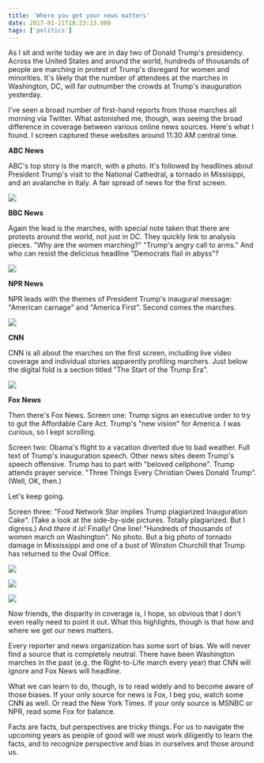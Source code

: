 ```yaml
---
title: 'Where you get your news matters'
date: 2017-01-21T18:23:13.000
tags: ['politics']
---
```


As I sit and write today we are in day two of Donald Trump's presidency. Across the United States and around the world, hundreds of thousands of people are marching in protest of Trump's disregard for women and minorities. It's likely that the number of attendees at the marches in Washington, DC, will far outnumber the crowds at Trump's inauguration yesterday.

I've seen a broad number of first-hand reports from those marches all morning via Twitter. What astonished me, though, was seeing the broad difference in coverage between various online news sources. Here's what I found. I screen captured these websites around 11:30 AM central time.

**ABC News**

ABC's top story is the march, with a photo. It's followed by headlines about President Trump's visit to the National Cathedral, a tornado in Missisippi, and an avalanche in Italy. A fair spread of news for the first screen.

![](/images/2017/abc-news.png)

**BBC News**

Again the lead is the marches, with special note taken that there are protests around the world, not just in DC. They quickly link to analysis pieces. "Why are the women marching?" "Trump's angry call to arms." And who can resist the delicious headline "Democrats flail in abyss"?

![](/images/2017/bbc-news.png)

**NPR News**

NPR leads with the themes of President Trump's inaugural message: "American carnage" and "America First". Second comes the marches.

![](/images/2017/npr-news.png)

**CNN**

CNN is all about the marches on the first screen, including live video coverage and individual stories apparently profiling marchers. Just below the digital fold is a section titled "The Start of the Trump Era".

![](/images/2017/cnn-news.png)

**Fox News**

Then there's Fox News. Screen one: Trump signs an executive order to try to gut the Affordable Care Act. Trump's "new vision" for America. I was curious, so I kept scrolling.

Screen two: Obama's flight to a vacation diverted due to bad weather. Full text of Trump's inauguration speech. Other news sites deem Trump's speech offensive. Trump has to part with "beloved cellphone". Trump attends prayer service. "Three Things Every Christian Owes Donald Trump". (Well, OK, then.)

Let's keep going.

Screen three: "Food Network Star implies Trump plagiarized Inauguration Cake". (Take a look at the side-by-side pictures. Totally plagiarized. But I digress.) And _there it is_! Finally! One line! "Hundreds of thousands of women march on Washington". No photo. But a big photo of tornado damage in Mississippi and one of a bust of Winston Churchill that Trump has returned to the Oval Office.

![](/images/2017/fox-news-1.png)

![](/images/2017/fox-news-2.png)

![](/images/2017/fox-news-3.png)

Now friends, the disparity in coverage is, I hope, so obvious that I don't even really need to point it out. What this highlights, though is that how and where we get our news matters.

Every reporter and news organization has some sort of bias. We will never find a source that is completely neutral. There have been Washington marches in the past (e.g. the Right-to-Life march every year) that CNN will ignore and Fox News will headline.

What we can learn to do, though, is to read widely and to become aware of those biases. If your only source for news is Fox, I beg you, watch some CNN as well. Or read the New York Times. If your only source is MSNBC or NPR, read some Fox for balance.

Facts are facts, but perspectives are tricky things. For us to navigate the upcoming years as people of good will we must work diligently to learn the facts, and to recognize perspective and bias in ourselves and those around us.
